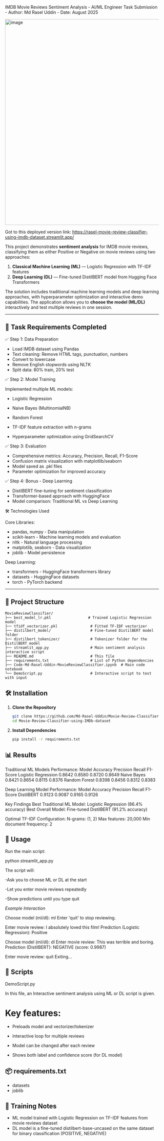 IMDB Movie Reviews Sentiment Analysis - 
AI/ML Engineer Task Submission - 
Author: Md Rasel Uddin - 
Date: August 2025

<img width="1070" height="672" alt="image" src="https://github.com/user-attachments/assets/3f3ef619-13a1-4c36-b215-af5aa44bba9f" />

Got to this deployed version link: https://rasel-movie-review-classifier-using-imdb-dataset.streamlit.app/


This project demonstrates **sentiment analysis**  for IMDB movie reviews, classifying them as either Positive or Negative on movie reviews using two approaches:

1. **Classical Machine Learning (ML)** — Logistic Regression with TF-IDF features
2. **Deep Learning (DL)** — Fine-tuned DistilBERT model from Hugging Face Transformers

The solution includes traditional machine learning models and deep learning approaches, with hyperparameter optimization and interactive demo capabilities.
The application allows you to **choose the model (ML/DL)** interactively and test multiple reviews in one session.

---

## 🎯 Task Requirements Completed
✅ Step 1: Data Preparation

- Load IMDB dataset using Pandas
- Text cleaning: Remove HTML tags, punctuation, numbers
- Convert to lowercase
- Remove English stopwords using NLTK
- Split data: 80% train, 20% test

✅ Step 2: Model Training

Implemented multiple ML models:

- Logistic Regression
- Naive Bayes (MultinomialNB)
- Random Forest

- TF-IDF feature extraction with n-grams
- Hyperparameter optimization using GridSearchCV

✅ Step 3: Evaluation

- Comprehensive metrics: Accuracy, Precision, Recall, F1-Score
- Confusion matrix visualization with matplotlib/seaborn
- Model saved as .pkl files
- Parameter optimization for improved accuracy

✅ Step 4: Bonus - Deep Learning

- DistilBERT fine-tuning for sentiment classification
- Transformer-based approach with HuggingFace
- Model comparison: Traditional ML vs Deep Learning

🛠️ Technologies Used

Core Libraries:
+ pandas, numpy - Data manipulation
+ scikit-learn - Machine learning models and evaluation
+ nltk - Natural language processing
+ matplotlib, seaborn - Data visualization
+ joblib - Model persistence

Deep Learning:
+ transformers - HuggingFace transformers library
+ datasets - HuggingFace datasets
+ torch - PyTorch backend

---


## 📂 Project Structure

```
MovieReviewClassifier/
├── best_model_lr.pkl                 # Trained Logistic Regression model
├── tfidf_vectorizer.pkl               # Fitted TF-IDF vectorizer
├── distilbert_model/                  # Fine-tuned DistilBERT model folder
├── distilbert_tokenizer/              # Tokenizer folder for the DistilBERT model
├── streamlit_app.py                   # Main sentiment analysis interactive script
├── README.md                          # This file
├── requirements.txt                   # List of Python dependencies
├── Code-Md-Rasel-Uddin-MovieReviewClassifier.ipynb  # Main code notebook
└── DemoScript.py                      # Interactive script to test with input
```
## 🛠 Installation

1. **Clone the Repository**
   ```bash
   git clone https://github.com/Md-Rasel-Uddin/Movie-Review-Classifier-using-IMDb-dataset.git
   cd Movie-Review-Classifier-using-IMDb-dataset

2. **Install Dependencies**
   ```bash
   pip install -r requirements.txt


## 📊 Results

Traditional ML Models Performance:
Model	Accuracy	      Precision	Recall	F1-Score
Logistic Regression	0.8642	0.8580	0.8720	0.8649
Naive Bayes	         0.8421	0.8654	0.8115	0.8376
Random Forest	      0.8398	0.8456	0.8312	0.8383

Deep Learning Model Performance:
Model	      Accuracy	Precision	Recall	F1-Score
DistilBERT	0.9123	0.9087	0.9165	0.9126

Key Findings
Best Traditional ML Model: Logistic Regression (86.4% accuracy)
Best Overall Model: Fine-tuned DistilBERT (91.2% accuracy)

Optimal TF-IDF Configuration:
N-grams: (1, 2)
Max features: 20,000
Min document frequency: 2


## 🚀 Usage
Run the main script:

python streamlit_app.py

The script will:

-Ask you to choose ML or DL at the start

-Let you enter movie reviews repeatedly

-Show predictions until you type quit

*Example Interaction*

Choose model (ml/dl): ml
Enter 'quit' to stop reviewing.

Enter movie review: I absolutely loved this film!
Prediction (Logistic Regression): Positive

Choose model (ml/dl): dl
Enter movie review: This was terrible and boring.
Prediction (DistilBERT): NEGATIVE (score: 0.9987)

Enter movie review: quit
Exiting...

## 📜 Scripts

DemoScript.py

In this file, an Interactive sentiment analysis using ML or DL script is given.

# Key features:

- Preloads model and vectorizer/tokenizer

- Interactive loop for multiple reviews

- Model can be changed after each review

- Shows both label and confidence score (for DL model)


## 📦 requirements.txt

- datasets
- joblib

## 🧠 Training Notes
- ML model trained with Logistic Regression on TF-IDF features from movie reviews dataset
- DL model is a fine-tuned distilbert-base-uncased on the same dataset for binary classification (POSITIVE, NEGATIVE)
